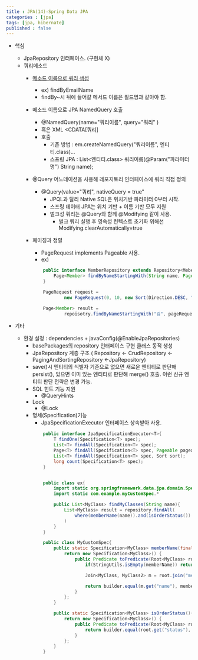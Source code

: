 ```yaml
---
title : JPA(14)-Spring Data JPA
categories : [jpa]
tags: [jpa, hibernate]
published : false
---
```



 - 핵심
   - JpaRepository 인터페이스. (구현체 X)
   - 쿼리메소드
     - [메소드 이름으로 쿼리 생성](https://docs.spring.io/spring-data/jpa/docs/current/reference/html/#repository-query-keywords)
       - ex) findByEmailName
       - findBy~시 뒤에 들어갈 메서드 이름은 필드명과 같아야 함.
     - 메소드 이름으로 JPA NamedQuery 호출
       - @NamedQuery(name="쿼리이름", query="쿼리" )
       - 혹은 XML <named-query name="쿼리이름"><query><CDATA[쿼리]</CDATA></query></named-query>
       - 호출
         - 기존 방법 : em.createNamedQuery("쿼리이름", 엔티티.class)...
         - 스프링 JPA : List<엔티티.class> 쿼리이름(@Param("파라미터명") String name);
     - @Query 어노테이션을 사용해 레포지토리 인터페이스에 쿼리 직접 정의
       - @Query(value="쿼리", nativeQuery = true"
         - JPQL과 달리 Native SQL은 위치기반 파라미터 0부터 시작.
         - 스프링 데이터 JPA는 위치 기반 + 이름 기반 모두 지원
         - 벌크성 쿼리는 @Query와 함께 @Modifying 같이 사용.
           - 벌크 쿼리 실행 후 영속성 컨텍스트 초기화 위해선 Modifying.clearAutomatically=true



     - 페이징과 정렬
       - PageRequest implements Pageable 사용.
       - ex)
        ```java
            public interface MemberRepository extends Repository<Meber, Long>{
                Page<Member> findByNameStartingWith(String name, Pageable pageable);
            }

            PageRequest request = 
                    new PageRequest(0, 10, new Sort(Direction.DESC, "name"));

            Page<Member> result = 
                    repoisotry.findByNameStartingWith("김", pageRequest); 554
        ```


 - 기타
   - 환경 설정 : dependencies + javaConfig(@EnableJpaRepositories)
     - basePackages의 repository 인터페이스 구현 클래스 동적 생성
     - JpaRepository 계층 구조 ( Repository <- CrudRepository  <- PagingAndSortingRepository <-JpaRepository)
     - save()시 엔티티의 식별자 기준으로 없으면 새로운 엔티티로 판단해 persist(), 있으면 이미 있는 엔티티로 판단해 merge() 호출. 이런 신규 엔티티 판단 전략은 변경 가능.
     - SQL 힌트 기능 지원
       - @QueryHints
     - Lock
       - @Lock
     - 명세(Specification)기능
       - JpaSpecificationExecutor 인터페이스 상속받아 사용.
        ```java
            public interface JpaSpecificationExecutor<T>{
                T findOne(Specification<T> spec);
                List<T> findAll(Specification<T> spec);
                Page<T> findAll(Specification<T> spec, Pageable pageable);
                List<T> findAll(Specification<T> spec, Sort sort);
                long count(Specification<T> spec);
            }


            public class ex{
                import static org.springframework.data.jpa.domain.Specifications.*;
                import static com.example.myCustomSpec.*

                public List<MyClass> findMyClasses(String name){
                    List<MyClass> result = repository.findAll(
                        where(memberName(name)).and(isOrderStatus())
                    )
                }
            }

            public class MyCustomSpec{
                public static Specification<MyClass> memberName(final String memberName){
                    return new Specification<MyClass>() {
                        public Predicate toPredicate(Root<MyClass> root, CriteriaQuery<?> query, CriteriaBuilder builder){
                            if(StringUtils.isEmpty(memberName)) return null;

                            Join<MyClass, MyClass2> m = root.join("member", JoinType.INNER);

                            return builder.equal(m.get("name"), memberName);
                        }
                    };
                }

                public static Specification<MyClass> isOrderStatus(){
                    return new Specification<MyClass>() {
                        public Predicate toPredicate(Root<MyClass> root, CriteriaQUery<?> query, CriteriaBuilder builder){
                            return builder.equal(root.get("status"), OrderStatus.ORDER);
                        }
                    };
                }
            }
        ```